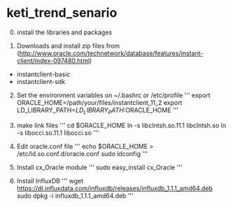 # keti_trend_senario

0. install the libraries and packages

1. Downloads and install zip files from  (http://www.oracle.com/technetwork/database/features/instant-client/index-097480.html)
 * instantclient-basic
 * instantclient-sdk

2. Set the environment variables on ~/.bashrc or /etc/profile
 '''
 export ORACLE_HOME=/path/your/files/instantclient_11_2
 export LD_LIBRARY_PATH=$LD_LIBRARY_PATH:$ORACLE_HOME
 '''

3. make link files
 '''
 cd $ORACLE_HOME
 ln -s libclntsh.so.11.1   libclntsh.so
 ln -s libocci.so.11.1   libocci.so
 '''

4. Edit oracle.conf file
 '''
 echo $ORACLE_HOME > /etc/ld.so.conf.d/oracle.conf
 sudo ldconfig
 '''

5. Install cx_Oracle module
 '''
 sudo easy_install cx_Oracle
 '''

6. Install InfluxDB
 '''
 wget https://dl.influxdata.com/influxdb/releases/influxdb_1.1.1_amd64.deb
 sudo dpkg -i influxdb_1.1.1_amd64.deb
 '''
